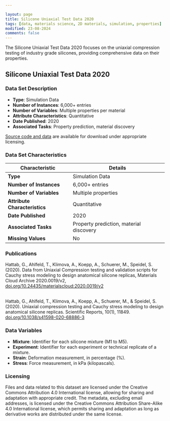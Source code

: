 ```yaml
---

layout: page
title: Silicone Uniaxial Test Data 2020
tags: [data, materials science, 2D materials, simulation, properties]
modified: 23-08-2024
comments: false
---
```


The Silicone Uniaxial Test Data 2020 focuses on the uniaxial compression testing of industry grade silicones, providing comprehensive data on their properties. 

## Silicone Uniaxial Test Data 2020

### Data Set Description

- **Type**: Simulation Data
- **Number of Instances**: 6,000+ entries
- **Number of Variables**: Multiple properties per material
- **Attribute Characteristics**: Quantitative
- **Date Published**: 2020
- **Associated Tasks**: Property prediction, material discovery

[Source code and data](https://archive.materialscloud.org/record/2020.0019/v2) are available for download under appropriate licensing.

### Data Set Characteristics

| Characteristic               | Details                    |
|------------------------------|----------------------------|
| **Type**                     | Simulation Data            |
| **Number of Instances**      | 6,000+ entries             |
| **Number of Variables**      | Multiple properties        |
| **Attribute Characteristics**| Quantitative               |
| **Date Published**           | 2020                       |
| **Associated Tasks**         | Property prediction, material discovery |
| **Missing Values**           | No                         |

### Publications

Hattab, G., Ahlfeld, T., Klimova, A., Koepp, A.,  Schuerer, M., Speidel, S. (2020). Data from Uniaxial Compression testing and validation scripts for Cauchy stress modeling to design anatomical silicone replicas, Materials Cloud Archive 2020.0019/v2, [doi.org/10.24435/materialscloud:2020.0019/v2](https://doi.org/10.24435/materialscloud:2020.0019/v2)
<br/>
<br/>

Hattab, G., Ahlfeld, T., Klimova, A., Koepp, A., Schuerer, M., & Speidel, S. (2020). Uniaxial compression testing and Cauchy stress modeling to design anatomical silicone replicas. Scientific Reports, 10(1), 11849.
[doi.org/10.1038/s41598-020-68886-3](https://doi.org/10.1038/s41598-020-68886-3)

### Data Variables

- **Mixture**: Identifier for each silicone mixture (M1 to M5).
- **Experiment**: Identifier for each experiment or technical replicate of a mixture.
- **Strain**: Deformation measurement, in percentage (%).
- **Stress**: Force measurement, in kPa (kilopascals).

### Licensing

Files and data related to this dataset are licensed under the Creative Commons Attribution 4.0 International license, allowing for sharing and adaptation with appropriate credit. The metadata, excluding email addresses, is licensed under the Creative Commons Attribution Share-Alike 4.0 International license, which permits sharing and adaptation as long as derivative works are distributed under the same license.
